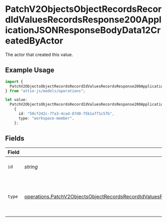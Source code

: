 # PatchV2ObjectsObjectRecordsRecordIdValuesRecordsResponse200ApplicationJSONResponseBodyData12CreatedByActor

The actor that created this value.

## Example Usage

```typescript
import {
  PatchV2ObjectsObjectRecordsRecordIdValuesRecordsResponse200ApplicationJSONResponseBodyData12CreatedByActor,
} from "attio-js/models/operations";

let value:
  PatchV2ObjectsObjectRecordsRecordIdValuesRecordsResponse200ApplicationJSONResponseBodyData12CreatedByActor =
    {
      id: "50cf242c-7fa3-4cad-87d0-75b1af71c57b",
      type: "workspace-member",
    };
```

## Fields

| Field                                                                                                                                                                                                                                      | Type                                                                                                                                                                                                                                       | Required                                                                                                                                                                                                                                   | Description                                                                                                                                                                                                                                |
| ------------------------------------------------------------------------------------------------------------------------------------------------------------------------------------------------------------------------------------------ | ------------------------------------------------------------------------------------------------------------------------------------------------------------------------------------------------------------------------------------------ | ------------------------------------------------------------------------------------------------------------------------------------------------------------------------------------------------------------------------------------------ | ------------------------------------------------------------------------------------------------------------------------------------------------------------------------------------------------------------------------------------------ |
| `id`                                                                                                                                                                                                                                       | *string*                                                                                                                                                                                                                                   | :heavy_minus_sign:                                                                                                                                                                                                                         | An ID to identify the actor.                                                                                                                                                                                                               |
| `type`                                                                                                                                                                                                                                     | [operations.PatchV2ObjectsObjectRecordsRecordIdValuesRecordsResponse200ApplicationJSONResponseBodyData12Type](../../models/operations/patchv2objectsobjectrecordsrecordidvaluesrecordsresponse200applicationjsonresponsebodydata12type.md) | :heavy_minus_sign:                                                                                                                                                                                                                         | The type of actor. [Read more information on actor types here](/docs/actors).                                                                                                                                                              |